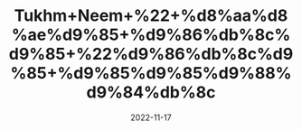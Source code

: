 ---
title: 'Tukhm+Neem+%22+%d8%aa%d8%ae%d9%85+%d9%86%db%8c%d9%85+%22%d9%86%db%8c%d9%85+%d9%85%d9%85%d9%88%d9%84%db%8c'
date: '2022-11-17' 
metatag: '' 
inventory: '0' 
draft: false 
# meta description 
shortDescripton: '+Neem+Seeds%22+Neem+contains+chemicals+that+might+help+reduce+blood+sugar+levels%2c+heal+ulcers+in+the+digestive+tract%2c+prevent+conception%2c+kill+bacteria+and+prevent+plaque+formation+in+the+mouth.'
description: 'Seed+%d8%aa%d8%ae%d9%85++%d8%a8%db%8c%d8%ac'
longdescription: ''
tags: ''
brand: ''
subCategory: ''
unit: '50 gm-Pk'
sellCount: '0'
featured: True
# product Price
price: '30.0'
# Product Short Description
shortDescription: '+Neem+Seeds%22+Neem+contains+chemicals+that+might+help+reduce+blood+sugar+levels%2c+heal+ulcers+in+the+digestive+tract%2c+prevent+conception%2c+kill+bacteria+and+prevent+plaque+formation+in+the+mouth.'
productID: '43D7CEB4-1527-ED11-9968-005056B3A416'
type: 'products'
category: 'Seed+%d8%aa%d8%ae%d9%85++%d8%a8%db%8c%d8%ac' 
thumnailproduct: 'https://eraconnect.blob.core.windows.net/product-images/aminsaddiquidawakhana/43D7CEB4-1527-ED11-9968-005056B3A416.webp' 
images:
  - image: 'https://eraconnect.blob.core.windows.net/product-images/aminsaddiquidawakhana/43D7CEB4-1527-ED11-9968-005056B3A416.webp'  
Variants:
---